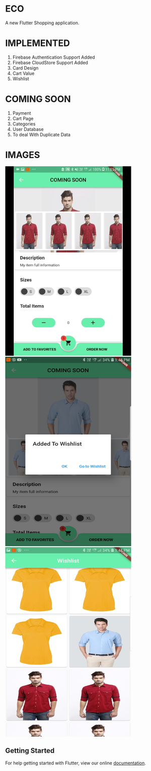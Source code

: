 # ECO

A new Flutter Shopping application.

# IMPLEMENTED

1. Firebase Authentication Support Added
2. Firebase CloudStore Support Added
3. Card Design
4. Cart Value
5. Wishlist

# COMING SOON

1. Payment 
2. Cart Page 
3. Categories
4. User Database
5. To deal With Duplicate Data

# IMAGES

<img src = "images/ezgif.com-video-to-gif (1).gif" width = "400" height = "600"/>

<img src = "images/Screenshot_20180921-134016.jpg" width = "400" height = "600"/>

<img src = "images/Screenshot_20180921-134102.jpg" width = "400" height = "600"/>

## Getting Started

For help getting started with Flutter, view our online
[documentation](https://flutter.io/).
